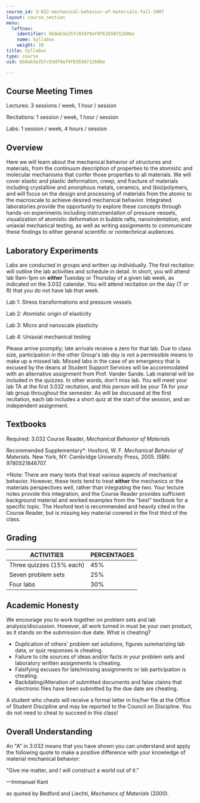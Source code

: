 ```yaml
---
course_id: 3-032-mechanical-behavior-of-materials-fall-2007
layout: course_section
menu:
  leftnav:
    identifier: 6b8ab3e25fc93d79af9f63550712b0be
    name: Syllabus
    weight: 10
title: Syllabus
type: course
uid: 6b8ab3e25fc93d79af9f63550712b0be

---
```


Course Meeting Times
--------------------

Lectures: 3 sessions / week, 1 hour / session

Recitations: 1 session / week, 1 hour / session

Labs: 1 session / week, 4 hours / session

Overview
--------

Here we will learn about the mechanical behavior of structures and materials, from the continuum description of properties to the atomistic and molecular mechanisms that confer those properties to all materials. We will cover elastic and plastic deformation, creep, and fracture of materials including crystalline and amorphous metals, ceramics, and (bio)polymers, and will focus on the design and processing of materials from the atomic to the macroscale to achieve desired mechanical behavior. Integrated laboratories provide the opportunity to explore these concepts through hands-on experiments including instrumentation of pressure vessels, visualization of atomistic deformation in bubble rafts, nanoindentation, and uniaxial mechanical testing, as well as writing assignments to communicate these findings to either general scientific or nontechnical audiences.

Laboratory Experiments
----------------------

Labs are conducted in groups and written up individually. The first recitation will outline the lab activities and schedule in detail. In short, you will attend lab 9am-1pm on **either** Tuesday or Thursday of a given lab week, as indicated on the 3.032 calendar. You will attend recitation on the day (T or R) that you do not have lab that week.

Lab 1: Stress transformations and pressure vessels

Lab 2: Atomistic origin of elasticity

Lab 3: Micro and nanoscale plasticity

Lab 4: Uniaxial mechanical testing

Please arrive promptly; late arrivals receive a zero for that lab. Due to class size, participation in the other Group's lab day is not a permissible means to make up a missed lab. Missed labs in the case of an emergency that is excused by the deans at Student Support Services will be accommodated with an alternative assignment from Prof. Vander Sande. Lab material will be included in the quizzes. In other words, don't miss lab. You will meet your lab TA at the first 3.032 recitation, and this person will be your TA for your lab group throughout the semester. As will be discussed at the first recitation, each lab includes a short quiz at the start of the session, and an independent assignment.

Textbooks
---------

Required: 3.032 Course Reader, _Mechanical Behavior of Materials_

Recommended Supplementary\*: Hosford, W. F. _Mechanical Behavior of Materials_. New York, NY: Cambridge University Press, 2005. ISBN: 9780521846707.

\*Note: There are many texts that treat various aspects of mechanical behavior. However, these texts tend to treat **either** the mechanics or the materials perspectives well, rather than integrating the two. Your lecture notes provide this integration, and the Course Reader provides sufficient background material and worked examples from the "best" textbook for a specific topic. The Hosford text is recommended and heavily cited in the Course Reader, but is missing key material covered in the first third of the class.

Grading
-------

| ACTIVITIES | PERCENTAGES |
| --- | --- |
| Three quizzes (15% each) | 45% |
| Seven problem sets | 25% |
| Four labs | 30% 

Academic Honesty
----------------

We encourage you to work together on problem sets and lab analysis/discussion. However, all work turned in must be your own product, as it stands on the submission due date. What is cheating?

*   Duplication of others' problem set solutions, figures summarizing lab data, or quiz responses is cheating.
*   Failure to cite sources of ideas and/or facts in your problem sets and laboratory written assignments is cheating.
*   Falsifying excuses for late/missing assignments or lab participation is cheating.
*   Backdating/Alteration of submitted documents and false claims that electronic files have been submitted by the due date are cheating.

A student who cheats will receive a formal letter in his/her file at the Office of Student Discipline and may be reported to the Council on Discipline. You do not need to cheat to succeed in this class!

Overall Understanding
---------------------

An "A" in 3.032 means that you have shown you can understand and apply the following quote to make a positive difference with your knowledge of material mechanical behavior:

"Give me matter, and I will construct a world out of it."

—Immanuel Kant

as quoted by Bedford and Liechti, _Mechanics of Materials_ (2000).